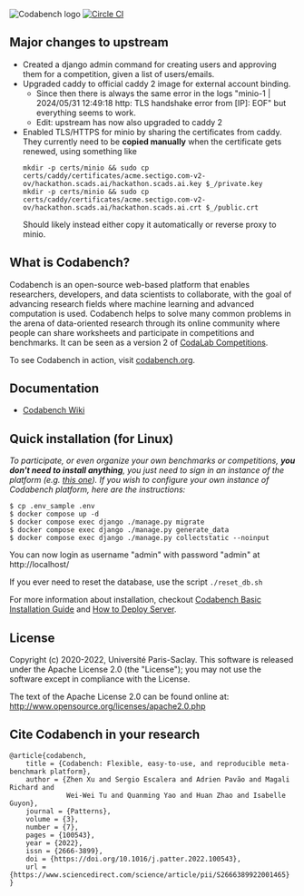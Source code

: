 ![Codabench logo](src/static/img/codabench_black.png) [![Circle CI](https://circleci.com/gh/codalab/codabench.svg?style=shield)](https://app.circleci.com/pipelines/github/codalab/codabench)

## Major changes to upstream

* Created a django admin command for creating users and approving them for a competition, given a list of users/emails.
* Upgraded caddy to official caddy 2 image for external account binding.
  * Since then there is always the same error in the logs
  "minio-1 | 2024/05/31 12:49:18 http: TLS handshake error from [IP]: EOF" but everything seems to work.
  * Edit: upstream has now also upgraded to caddy 2
* Enabled TLS/HTTPS for minio by sharing the certificates from caddy.
  They currently need to be **copied manually** when the certificate gets renewed, using something like
  ```
  mkdir -p certs/minio && sudo cp certs/caddy/certificates/acme.sectigo.com-v2-ov/hackathon.scads.ai/hackathon.scads.ai.key $_/private.key
  mkdir -p certs/minio && sudo cp certs/caddy/certificates/acme.sectigo.com-v2-ov/hackathon.scads.ai/hackathon.scads.ai.crt $_/public.crt
  ```
  Should likely instead either copy it automatically or reverse proxy to minio.

## What is Codabench?

Codabench is an open-source web-based platform that enables researchers, developers, and data scientists to collaborate, with the goal of advancing research fields where machine learning and advanced computation is used. Codabench helps to solve many common problems in the arena of data-oriented research through its online community where people can share worksheets and participate in competitions and benchmarks. It can be seen as a version 2 of [CodaLab Competitions](https://github.com/codalab/codalab-competitions).

To see Codabench in action, visit [codabench.org](https://www.codabench.org/).


## Documentation

- [Codabench Wiki](https://github.com/codalab/codabench/wiki)


## Quick installation (for Linux)

_To participate, or even organize your own benchmarks or competitions, **you don't need to install anything**, you just need to sign in an instance of the platform (e.g. [this one](https://www.codabench.org/)).
If you wish to configure your own instance of Codabench platform, here are the instructions:_


```
$ cp .env_sample .env
$ docker compose up -d
$ docker compose exec django ./manage.py migrate
$ docker compose exec django ./manage.py generate_data
$ docker compose exec django ./manage.py collectstatic --noinput
```

You can now login as username "admin" with password "admin" at http://localhost/

If you ever need to reset the database, use the script `./reset_db.sh`

For more information about installation, checkout [Codabench Basic Installation Guide](https://github.com/codalab/codabench/wiki/Codabench-Installation) and [How to Deploy Server](https://github.com/codalab/codabench/wiki/How-to-deploy-Codabench-on-your-server).


## License

Copyright (c) 2020-2022, Université Paris-Saclay.
This software is released under the Apache License 2.0 (the "License"); you may not use the software except in compliance with the License.

The text of the Apache License 2.0 can be found online at:
http://www.opensource.org/licenses/apache2.0.php


## Cite Codabench in your research

```
@article{codabench,
    title = {Codabench: Flexible, easy-to-use, and reproducible meta-benchmark platform},
    author = {Zhen Xu and Sergio Escalera and Adrien Pavão and Magali Richard and
              Wei-Wei Tu and Quanming Yao and Huan Zhao and Isabelle Guyon},
    journal = {Patterns},
    volume = {3},
    number = {7},
    pages = {100543},
    year = {2022},
    issn = {2666-3899},
    doi = {https://doi.org/10.1016/j.patter.2022.100543},
    url = {https://www.sciencedirect.com/science/article/pii/S2666389922001465}
}
```
